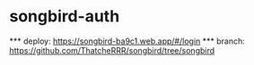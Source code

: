 # songbird-auth

*** deploy: https://songbird-ba9c1.web.app/#/login
*** branch: https://github.com/ThatcheRRR/songbird/tree/songbird
